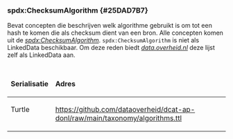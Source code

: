 ### spdx:ChecksumAlgorithm {#25DAD7B7}
Bevat concepten die beschrijven welk algorithme gebruikt is om tot een hash te komen die als checksum dient van een bron. Alle concepten komen uit de <a href='http://spdx.org/rdf/terms' target='_blank'><i>spdx:ChecksumAlgorithm</i></a>.
<code>spdx:ChecksumAlgorithm</code> is niet als LinkedData beschikbaar. Om deze reden biedt <a href='https://data.overheid.nl/' target='_blank'><i>data.overheid.nl</i></a> deze lijst zelf als LinkedData aan.
<table style='width: 100%;'><caption></caption>
<colgroup><col id='col1' style='width: 15.110536218250234%;'>
<col id='col2' style='width: 84.88946378174977%;'>
</colgroup>
<thead valign='top'><tr><th align='left' style='border-top: 0pt none #000000; border-left: 0pt none #000000; border-bottom: 0pt none #000000; border-right: 0pt none #000000; background-color: none;'><p id='54DD9C4D'>Serialisatie</th>
<th align='left' style='border-top: 0pt none #000000; border-left: 0pt none #000000; border-bottom: 0pt none #000000; border-right: 0pt none #000000; background-color: none;'><p id='54C211AF'>Adres</th>
</tr>
</thead>
<tbody valign='top'><tr><td align='left' style='border-top: 0pt none #000000; border-left: 0pt none #000000; border-bottom: 0pt none #000000; border-right: 0pt none #000000; background-color: none;'><p id='48EFDE74'>Turtle</td>
<td align='left' style='border-top: 0pt none #000000; border-left: 0pt none #000000; border-bottom: 0pt none #000000; border-right: 0pt none #000000; background-color: none;'><p id='3535DFBC'><a href='https://github.com/dataoverheid/dcat-ap-donl/raw/main/taxonomy/algorithms.ttl' target='_blank'>https://github.com/dataoverheid/dcat-ap-donl/raw/main/taxonomy/algorithms.ttl</a></td>
</tr>
</tbody>
</table>

